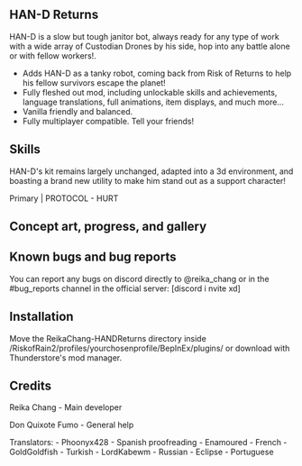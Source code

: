 ## HAN-D Returns

HAN-D is a slow but tough janitor bot, always ready for any type of work with a wide array of Custodian Drones by his side, hop into any battle alone or with fellow workers!.

- Adds HAN-D as a tanky robot, coming back from Risk of Returns to help his fellow survivors escape the planet!
- Fully fleshed out mod, including unlockable skills and achievements, language translations, full animations, item displays, and much more...
- Vanilla friendly and balanced.
- Fully multiplayer compatible. Tell your friends!

## Skills

HAN-D's kit remains largely unchanged, adapted into a 3d environment, and boasting a brand new utility to make him stand out as a support character!

Primary | PROTOCOL - HURT

## Concept art, progress, and gallery



## Known bugs and bug reports

You can report any bugs on discord directly to @reika_chang or in the #bug_reports channel in the official server: [discord i nvite xd]

## Installation

Move the ReikaChang-HANDReturns directory inside /RiskofRain2/profiles/yourchosenprofile/BepInEx/plugins/ or download with Thunderstore's mod manager.

## Credits

Reika Chang - Main developer

Don Quixote Fumo - General help

Translators: 
	- Phoonyx428 - Spanish proofreading
	- Enamoured - French
	- GoldGoldfish - Turkish
	- LordKabewm - Russian
	- EcIipse - Portuguese